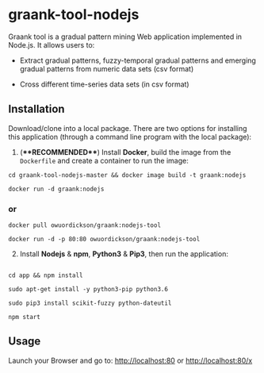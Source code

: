# graank-tool-nodejs

Graank tool is a gradual pattern mining Web application implemented in Node.js. It allows users to:

* Extract gradual patterns, fuzzy-temporal gradual patterns and emerging gradual patterns from numeric data sets (csv format)

* Cross different time-series data sets (in csv format)

## Installation

Download/clone into a local package. There are two options for installing this application (through a command line program with the local package):

1. (**\*\*RECOMMENDED\*\***) Install **Docker**, build the image from the ```Dockerfile``` and create a container to run the image:

``` shell
cd graank-tool-nodejs-master && docker image build -t graank:nodejs

docker run -d graank:nodejs

```

### or

``` shell
docker pull owuordickson/graank:nodejs-tool

docker run -d -p 80:80 owuordickson/graank:nodejs-tool

```

2. Install **Nodejs** & **npm**, **Python3** & **Pip3**, then run the application:

``` shell

cd app && npm install

sudo apt-get install -y python3-pip python3.6

sudo pip3 install scikit-fuzzy python-dateutil

npm start

```

## Usage

Launch your Browser and go to: <http://localhost:80> or <http://localhost:80/x>
